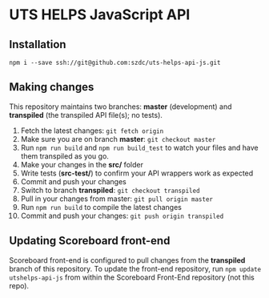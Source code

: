 # UTS HELPS JavaScript API

## Installation
`npm i --save ssh://git@github.com:szdc/uts-helps-api-js.git`

## Making changes
This repository maintains two branches: **master** (development) and **transpiled** (the transpiled API file(s); no tests).

1. Fetch the latest changes: `git fetch origin`
1. Make sure you are on branch **master**: `git checkout master`
1. Run `npm run build` and `npm run build_test` to watch your files and have them transpiled as you go.
1. Make your changes in the **src/** folder
1. Write tests (**src-test/**) to confirm your API wrappers work as expected
1. Commit and push your changes
1. Switch to branch **transpiled**: `git checkout transpiled`
1. Pull in your changes from master: `git pull origin master`
1. Run `npm run build` to compile the latest changes
1. Commit and push your changes: `git push origin transpiled`

## Updating Scoreboard front-end
Scoreboard front-end is configured to pull changes from the **transpiled** branch of this repository.
To update the front-end repository, run `npm update utshelps-api-js` from within the Scoreboard Front-End repository (not this repo).